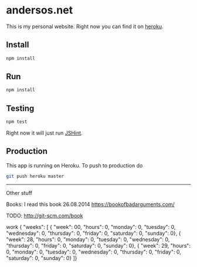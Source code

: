 # andersos.net

This is my personal website.
Right now you can find it on [heroku](andersos.herokuapp.com "URL to website").

## Install
```bash
npm install
```

## Run
```bash
npm install
```

## Testing
```bash
npm test
```
Right now it will just run [JSHint](http://example.com/ "JSHint").

## Production
This app is running on Heroku.
To push to production do
```bash
git push heroku master
```


----
Other stuff

Books:
I read this book 26.08.2014 https://bookofbadarguments.com/


TODO:
http://git-scm.com/book


work
{
"weeks": [
    { "week": 00, "hours": 0, "monday": 0, "tuesday": 0, "wednesday": 0, "thursday": 0, "friday": 0, "saturday": 0, "sunday": 0},
    { "week": 28, "hours": 0, "monday": 0, "tuesday": 0, "wednesday": 0, "thursday": 0, "friday": 0, "saturday": 0, "sunday": 0},
    { "week": 29, "hours": 0, "monday": 0, "tuesday": 0, "wednesday": 0, "thursday": 0, "friday": 0, "saturday": 0, "sunday": 0}
]}
